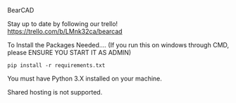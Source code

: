 BearCAD

Stay up to date by following our trello!
https://trello.com/b/LMnk32ca/bearcad


To Install the Packages Needed.... (If you run this on windows through CMD, please ENSURE YOU START IT AS ADMIN)

```
pip install -r requirements.txt
```

You must have Python 3.X installed on your machine.

Shared hosting is not supported.

